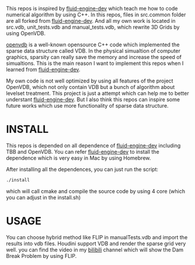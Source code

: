 This repos is inspired by [fluid-engine-dev](https://github.com/doyubkim/fluid-engine-dev) which teach me how to code numerical algorithm by using C++. In this repos, files in src.common folder are all forked from [fluid-engine-dev](https://github.com/doyubkim/fluid-engine-dev). And all my own work is located in src.vdb, unit_tests.vdb and manual_tests.vdb, which rewrite 3D Grids by using OpenVDB.

[openvdb](https://github.com/AcademySoftwareFoundation/openvdb) is a well-known opensource C++ code which implemented the sparse data structure called VDB. In  the physical simualtion of computer graphics, sparsity can really save the memory and increase the speed of simualtions. This is the main reason I want to implement this repos when I learned from [fluid-engine-dev](https://github.com/doyubkim/fluid-engine-dev).

My own code is not well optimized by using all features of the project OpenVDB, which not only contain VDB but a bunch of algorithm about levelset treatment. This project is just a attempt which can help me to better understant [fluid-engine-dev](https://github.com/doyubkim/fluid-engine-dev). But I also think this repos can inspire some future works which use more functionality of sparse data structure.

# INSTALL

This repos is depended on all dependence of [fluid-engine-dev](https://github.com/doyubkim/fluid-engine-dev) including TBB and OpenVDB. You can refer [fluid-engine-dev](https://github.com/doyubkim/fluid-engine-dev) to install the dependence which is very easy in Mac by using Homebrew. 

After installing all the dependences, you can just run the script:

```bash
./install
```

which will call cmake and compile the source code by using 4 core (which you can adjust in the install.sh)

# USAGE

You can choose hybrid method like FLIP in manualTests.vdb and import the results into vdb files. Houdini support VDB and render the sparse grid very well. you can find the video in my [bilibili](https://www.bilibili.com/video/BV1XV41127Cy/) channel which will show the Dam Break Problem by using FLIP.